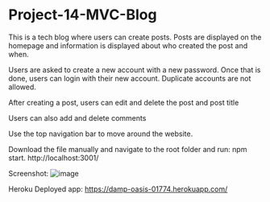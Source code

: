 # Project-14-MVC-Blog

This is a tech blog where users can create posts. Posts are displayed on the homepage and information is displayed about who created the post and when.

Users are asked to create a new account with a new password. Once that is done, users can login with their new account. Duplicate accounts are not allowed.

After creating a post, users can edit and delete the post and post title

Users can also add and delete comments

Use the top navigation bar to move around the website.

Download the file manually and navigate to the root folder and run: npm start. 
http://localhost:3001/

Screenshot: ![image](https://user-images.githubusercontent.com/85651950/134860626-8126db39-0197-4cb5-bee7-219aa441a23d.png)



Heroku Deployed app: https://damp-oasis-01774.herokuapp.com/

